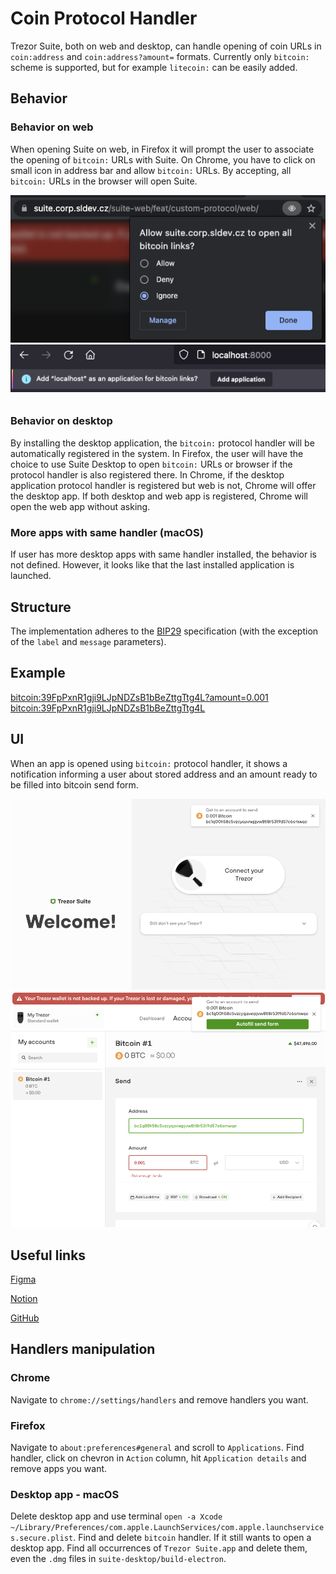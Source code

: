 # Coin Protocol Handler
Trezor Suite, both on web and desktop, can handle opening of coin URLs in `coin:address` and  `coin:address?amount=` formats. Currently only `bitcoin:` scheme is supported, but for example `litecoin:` can be easily added.

## Behavior

### Behavior on web
When opening Suite on web, in Firefox it will prompt the user to associate the opening of `bitcoin:` URLs with Suite. On Chrome, you have to click on small icon in address bar and allow `bitcoin:` URLs. By accepting, all `bitcoin:` URLs in the browser will open Suite. 

![Chrome Prompt](./chrome-protocol-prompt.png)
![Firefox Prompt](./firefox-protocol-prompt.png)

### Behavior on desktop
By installing the desktop application, the `bitcoin:` protocol handler will be automatically registered in the system. In Firefox, the user will have the choice to use Suite Desktop to open `bitcoin:` URLs or browser if the protocol handler is also registered there. In Chrome, if the desktop application protocol handler is registered but web is not, Chrome will offer the desktop app. If both desktop and web app is registered, Chrome will open the web app without asking.

### More apps with same handler (macOS)

If user has more desktop apps with same handler installed, the behavior is not defined. However, it looks like that the last installed application is launched.

## Structure
The implementation adheres to the [BIP29](https://github.com/bitcoin/bips/blob/master/bip-0021.mediawiki) specification (with the exception of the `label` and `message` parameters).

## Example
[bitcoin:39FpPxnR1gji9LJpNDZsB1bBeZttgTtg4L?amount=0.001](bitcoin:39FpPxnR1gji9LJpNDZsB1bBeZttgTtg4L?amount=0.001)
[bitcoin:39FpPxnR1gji9LJpNDZsB1bBeZttgTtg4L](bitcoin:39FpPxnR1gji9LJpNDZsB1bBeZttgTtg4L)

## UI

When an app is opened using `bitcoin:` protocol handler, it shows a notification informing a user about stored address and an amount ready to be filled into bitcoin send form.

![Bitcoin Notification](./bitcoin-protocol-notification.png)
![Bitcoin Notification Form](./bitcoin-protocol-notification-form.png)

## Useful links

[Figma](https://www.figma.com/file/hZ22ckyTRlCYRLTNUbTdWO/Exploring-Accounts?node-id=147%3A2605)

[Notion](https://www.notion.so/satoshilabs/BTC-URL-handler-Choose-which-account-from-83d109699a6b45bd98bc4f2fcda73736)

[GitHub](https://github.com/trezor/trezor-suite/issues/3294)

## Handlers manipulation

### Chrome

Navigate to `chrome://settings/handlers` and remove handlers you want.

### Firefox

Navigate to `about:preferences#general` and scroll to `Applications`. Find handler, click on chevron in `Action` column, hit `Application details` and remove apps you want.

### Desktop app - macOS

Delete desktop app and use terminal `open -a Xcode ~/Library/Preferences/com.apple.LaunchServices/com.apple.launchservices.secure.plist`. Find and delete `bitcoin` handler. If it still wants to open a desktop app. Find all occurrences of `Trezor Suite.app` and delete them, even the `.dmg` files in `suite-desktop/build-electron`.
